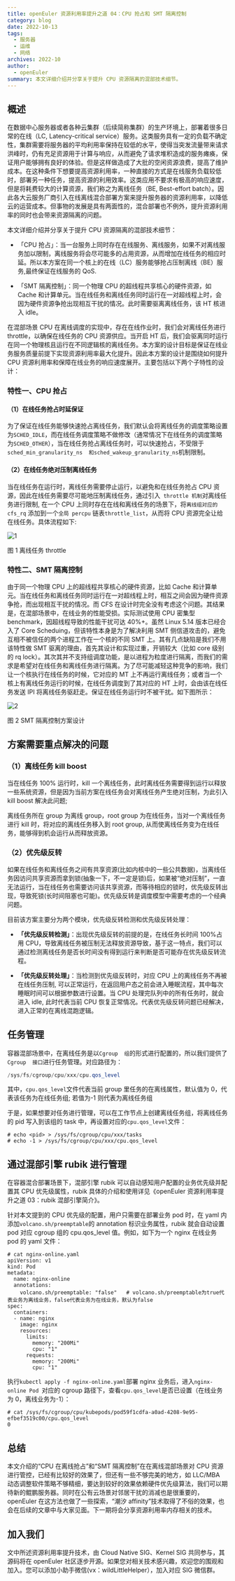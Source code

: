 ```yaml
---
title: openEuler 资源利用率提升之道 04：CPU 抢占和 SMT 隔离控制
category: blog
date: 2022-10-13
tags:
  - 服务器
  - 运维
  - 网络
archives: 2022-10
author:
  - openEuler
summary: 本文详细介绍并分享关于提升 CPU 资源隔离的混部技术细节。
---
```

## 概述
在数据中心服务器或者各种云集群（后续简称集群）的生产环境上，部署着很多日常的在线（LC, Latency-critical service）服务。这类服务具有一定的负载不确定性，集群需要将服务器的平均利用率保持在较低的水平，使得当突发流量带来请求洪峰时，仍有充足资源用于计算与响应，从而避免了请求堆积造成的服务瘫痪，保证用户能够拥有良好的体验。但是这样做造成了大批的空闲资源浪费，提高了维护成本。在这种条件下想要提高资源利用率，一种直接的方式是在线服务负载较低时，部署另一种任务，提高资源的利用效率。这类应用不要求有极高的响应速度，但是将耗费较大的计算资源，我们称之为离线任务（BE, Best-effort batch）。因此各大云服务厂商引入在线离线混合部署方案来提升服务器的资源利用率，以降低云的运营成本。但事物的发展是具有两面性的，混合部署也不例外，提升资源利用率的同时也会带来资源隔离的问题。

本文详细介绍并分享关于提升 CPU 资源隔离的混部技术细节：

- 「CPU 抢占」：当一台服务上同时存在在线服务、离线服务，如果不对离线服务加以限制，离线服务将会尽可能多的占用资源，从而增加在线任务的相应时延。所以本方案在同一个核上的在线（LC）服务能够抢占压制离线（BE）服务,最终保证在线服务的 QoS.

- 「SMT 隔离控制」：同一个物理  CPU  的超线程共享核心的硬件资源，如  Cache  和计算单元。当在线任务和离线任务同时运行在一对超线程上时，会因为硬件资源争抢出现相互干扰的情况。此时需要驱离离线任务，该 HT 核进入 idle。

在混部场景 CPU 在离线调度的实现中，存在在线作业时，我们会对离线任务进行 throttle，以确保在线任务的 CPU 资源供应。当开启 HT 后，我们会驱离同时运行在同一个物理核且运行在不同逻辑核的离线任务。本方案的设计目标是保证在线业务服务质量前提下实现资源利用率最大化提升。因此本方案的设计是围绕如何提升 CPU 资源利用率和保障在线业务的响应速度展开。主要包括以下两个子特性的设计：


### 特性一、CPU 抢占

#### （1）在线任务抢占时延保证

为了保证在线任务能够快速抢占离线任务，我们默认会将离线任务的调度策略设置为`SCHED_IDLE`，而在线任务调度策略不做修改（通常情况下在线任务的调度策略为`SCHED_OTHER`），当在线任务抢占离线任务时，可以快速抢占，不受限于`sched_min_granularity_ns  和sched_wakeup_granularity_ns`机制限制。

#### （2）在线任务绝对压制离线任务

当在线任务在运行时，离线任务需要停止运行，以避免和在线任务抢占 CPU 资源，因此在线任务需要尽可能地压制离线任务，通过引入` throttle 机制`对离线任务进行限制,  在一个 CPU 上同时存在在线和离线任务的场景下，将`离线组对应的cfs_rq` 添加到一个`全局 percpu` 链表`throttle_list`，从而将 CPU 资源完全让给在线任务。具体流程如下:

![1](image/1.png)

图 1  离线任务 throttle

### 特性二、SMT 隔离控制
由于同一个物理  CPU  上的超线程共享核心的硬件资源，比如  Cache  和计算单元。当在线任务和离线任务同时运行在一对超线程上时，相互之间会因为硬件资源争抢，而出现相互干扰的情况。而  CFS  在设计时完全没有考虑这个问题。其结果是，在混部场景中，在线业务的性能受损。实际测试使用  CPU  密集型  benchmark，因超线程导致的性能干扰可达 40%+。虽然  Linux 5.14  版本已经合入了  Core Scheduing，但该特性本身是为了解决利用 SMT 侧信道攻击的，避免互相不被信任的两个进程工作在一个核的不同 SMT 上。其有几点缺陷是我们不用该特性做 SMT 驱离的理由，首先其设计和实现过重，开销较大（比如  core  级别的  rq lock）。其次其并不支持组调度功能，是以进程为粒度进行隔离，而我们的需求是希望对在线任务和离线任务进行隔离。为了尽可能减轻这种竞争的影响，我们让一个核执行在线任务的时候，它对应的  MT  上不再运行离线任务；或者当一个核上有离线任务运行的时候，在线任务调度到了其对应的  HT  上时，会由该在线任务发送 IPI 将离线任务驱赶走。保证在线任务运行时不被干扰。如下图所示：

![2](image/2.png)

图 2 SMT 隔离控制方案设计


## 方案需要重点解决的问题

### （1）离线任务  kill boost

当在线任务 100%  运行时，kill  一个离线任务，此时离线任务需要得到运行以释放一些系统资源，但是因为当前方案在线任务会对离线任务产生绝对压制，为此引入 kill boost 解决此问题;

离线任务所在 group 为离线 group，root group 为在线任务，当对一个离线任务进行 kill 时，将对应的离线任务移入到 root group,  从而使离线任务变为在线任务，能够得到机会运行从而释放资源。

### （2）优先级反转

如果在线任务和离线任务之间有共享资源(比如内核中的一些公共数据)，当离线任务因访问共享资源而拿到锁(抽象一下，不一定是锁)后，如果被“绝对压制”，一直无法运行，当在线任务也需要访问该共享资源，而等待相应的锁时，优先级反转出现，导致死锁(长时间阻塞也可能)。优先级反转是调度模型中需要考虑的一个经典问题。

目前该方案主要分为两个模块，优先级反转检测和优先级反转处理：

- **「优先级反转检测」**：出现优先级反转的前提的是，在线任务长时间 100%占用 CPU，导致离线任务被压制无法释放资源导致，基于这一特点，我们可以通过检测离线任务是否长时间没有得到运行来判断是否可能存在优先级反转流程。

- **「优先级反转处理」**：当检测到优先级反转时，对应 CPU 上的离线任务不再被在线任务压制,  可以正常运行，在返回用户态之前会进入睡眠流程，其中每次睡眠时间可以根据参数进行设置。当 CPU 处理完队列中的所有任务时，就会进入 idle,  此时代表当前 CPU 恢复正常情况。代表优先级反转问题已经解决，进入正常的在离线混跑逻辑。

## 任务管理

容器混部场景中，在离线任务是以`Cgroup  组`的形式进行配置的，所以我们提供了`Cgroup  接口`进行任务管理。对应路径为：

```csharp
/sys/fs/cgroup/cpu/xxx/cpu.qos_level
```

其中，`cpu.qos_level`文件代表当前 group 里任务的在离线属性，默认值为 0，代表该任务为在线任务组; 若值为-1 则代表为离线任务组

于是，如果想要对任务进行管理，可以在工作节点上创建离线任务组，将离线任务的 pid 写入到该组的 task 中，再设置对应的`cpu.qos_level`文件：

```
# echo <pid> > /sys/fs/cgroup/cpu/xxx/tasks
# echo -1 > /sys/fs/cgroup/cpu/xxx/cpu.qos_level
```


## 通过混部引擎 rubik 进行管理

在容器混合部署场景下，混部引擎 rubik 可以自动感知用户配置的业务优先级并配置其 CPU 优先级属性，rubik 具体的介绍和使用详见《openEuler 资源利用率提升之道 03：rubik 混部引擎简介》。

针对本文提到的 CPU 优先级的配置，用户只需要在部署业务 pod 时，在 yaml 内添加`volcano.sh/preemptable`的 annotation 标识业务属性，rubik 就会自动设置 pod 对应 cgroup 组的 cpu.qos_level 值。例如，如下为一个 nginx 在线业务 pod 的 yaml 文件：

```
# cat nginx-online.yaml
apiVersion: v1
kind: Pod
metadata:
  name: nginx-online
  annotations:
    volcano.sh/preemptable: "false"   # volcano.sh/preemptable为true代表业务为离线业务，false代表业务为在线业务，默认为false
spec:
  containers:
  - name: nginx
    image: nginx
    resources:
      limits:
        memory: "200Mi"
        cpu: "1"
      requests:
        memory: "200Mi"
        cpu: "1"
```

执行`kubectl apply -f nginx-online.yaml`部署 nginx 业务后，进入`nginx-online Pod `对应的 cgroup 路径下，查看`cpu.qos_level`是否已设置（在线业务为 0，离线业务为-1）：

```
# cat /sys/fs/cgroup/cpu/kubepods/pod59f1cdfa-a0ad-4208-9e95-efbef3519c00/cpu.qos_level
0
```

## 总结

本文介绍的“CPU 在离线抢占”和“SMT 隔离控制”在在离线混部场景对 CPU 资源进行管控，已经有比较好的效果了，但还有一些不够完美的地方，如 LLC/MBA 动态调整软件策略不够精细，要达到较好的效果依赖硬件优先级算法，我们可以期待新的鲲鹏服务器。同时在公有云场景对邻居干扰的消减也是很重要的，openEuler 在这方法也做了一些探索，“潮汐 affinity”技术取得了不俗的效果，也会在后续的文章中与大家见面。下一期将会分享资源利用率内存相关的技术。

## 加入我们


文中所述资源利用率提升技术，由  Cloud Native SIG、Kernel SIG 共同参与，其源码将在 openEuler 社区逐步开源。如果您对相关技术感兴趣，欢迎您的围观和加入。您可以添加小助手微信(vx：wildLittleHelper），加入对应 SIG 微信群。

